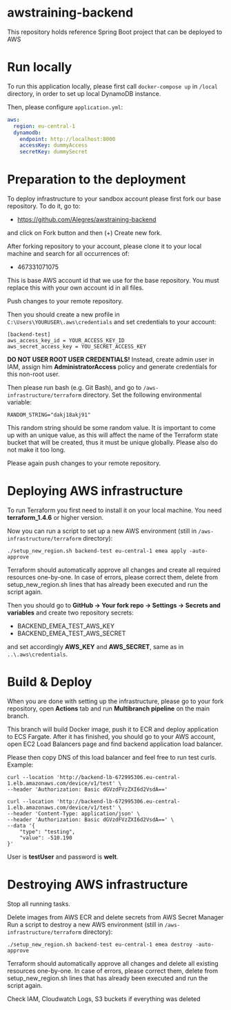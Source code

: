 # awstraining-backend
This repository holds reference Spring Boot project that can be deployed to AWS

# Run locally
To run this application locally, please first call ```docker-compose up``` in ```/local``` directory,
in order to set up local DynamoDB instance.

Then, please configure ```application.yml```:
```yml
aws:
  region: eu-central-1
  dynamodb:
    endpoint: http://localhost:8000
    accessKey: dummyAccess
    secretKey: dummySecret
```

# Preparation to the deployment
To deploy infrastructure to your sandbox account please first fork our base repository.
To do it, go to:
* https://github.com/Alegres/awstraining-backend

and click on Fork button and then (+) Create new fork.

After forking repository to your account, please clone it to your local machine and search for all occurrences of:
* 467331071075

This is base AWS account id that we use for the base repository.
You must replace this with your own account id in all files.

Push changes to your remote repository.

Then you should create a new profile in ```C:\Users\YOURUSER\.aws\credentials``` and set credentials to your account:
```
[backend-test]
aws_access_key_id = YOUR_ACCESS_KEY_ID
aws_secret_access_key = YOU_SECRET_ACCESS_KEY
```

**DO NOT USER ROOT USER CREDENTIALS!** Instead, create admin user in IAM, assign him **AdministratorAccess** policy
and generate credentials for this non-root user.

Then please run bash (e.g. Git Bash), and go to ```/aws-infrastructure/terraform``` directory.
Set the following environmental variable:
```
RANDOM_STRING="dakj18akj91"
```

This random string should be some random value. It is important to come up with an unique value, as this will affect 
the name of the Terraform state bucket that will be created, thus it must be unique globally.
Please also do not make it too long.

Please again push changes to your remote repository.

# Deploying AWS infrastructure
To run Terraform you first need to install it on your local machine.
You need **terraform_1.4.6** or higher version.

Now you can run a script to set up a new AWS environment (still in ```/aws-infrastructure/terraform``` directory):
```
./setup_new_region.sh backend-test eu-central-1 emea apply -auto-approve
```

Terraform should automatically approve all changes and create all required resources one-by-one.
In case of errors, please correct them, delete from setup_new_region.sh lines that has already been executed and run 
the script again.

Then you should go to **GitHub -> Your fork repo -> Settings -> Secrets and variables**
and create two repository secrets:
* BACKEND_EMEA_TEST_AWS_KEY
* BACKEND_EMEA_TEST_AWS_SECRET

and set accordingly **AWS_KEY** and **AWS_SECRET**, same as in ```..\.aws\credentials```.

# Build & Deploy
When you are done with setting up the infrastructure, please go to your fork repository, open **Actions** tab and run
**Multibranch pipeline** on the main branch.

This branch will build Docker image, push it to ECR and deploy application to ECS Fargate.
After it has finished, you should go to your AWS account, open EC2 Load Balancers page and find
backend application load balancer.

Please then copy DNS of this load balancer and feel free to run test curls.
Example:
```
curl --location 'http://backend-lb-672995306.eu-central-1.elb.amazonaws.com/device/v1/test' \
--header 'Authorization: Basic dGVzdFVzZXI6d2VsdA=='
```

```
curl --location 'http://backend-lb-672995306.eu-central-1.elb.amazonaws.com/device/v1/test' \
--header 'Content-Type: application/json' \
--header 'Authorization: Basic dGVzdFVzZXI6d2VsdA==' \
--data '{
    "type": "testing",
    "value": -510.190
}'
```

User is **testUser** and password is **welt**.

# Destroying AWS infrastructure
Stop all running tasks.

Delete images from AWS ECR and delete secrets from AWS Secret Manager
Run a script to destroy a new AWS environment (still in ```/aws-infrastructure/terraform``` directory):
```
./setup_new_region.sh backend-test eu-central-1 emea destroy -auto-approve
```

Terraform should automatically approve all changes and delete all existing resources one-by-one.
In case of errors, please correct them, delete from setup_new_region.sh lines that has already been executed and run 
the script again.

Check IAM, Cloudwatch Logs, S3 buckets if everything was deleted
